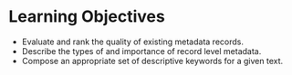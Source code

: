 # Learning Objectives
- Evaluate and rank the quality of existing metadata records.
- Describe the types of and importance of record level metadata. 
- Compose an appropriate set of descriptive keywords for a given text.

